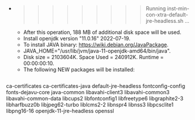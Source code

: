 * >>>>>>>>> Running inst-min-con-xtra-default-jre-headless.sh ...
  * After this operation, 188 MB of additional disk space will be used.
  * Install openjdk version "11.0.16" 2022-07-19.
  * To install JAVA binary: https://wiki.debian.org/JavaPackage.
  * JAVA_HOME="/usr/lib/jvm/java-11-openjdk-amd64/bin/java".
  * Disk size = 2103604K. Space Used = 240912K. Runtime = 00:00:00:10.
  * The following NEW packages will be installed:
  ```bash
ca-certificates ca-certificates-java default-jre-headless fontconfig-config fonts-dejavu-core
java-common libavahi-client3 libavahi-common3 libavahi-common-data libcups2
libfontconfig1 libfreetype6 libgraphite2-3 libharfbuzz0b libjpeg62-turbo
liblcms2-2 libnspr4 libnss3 libpcsclite1 libpng16-16
openjdk-11-jre-headless openssl
  ```
